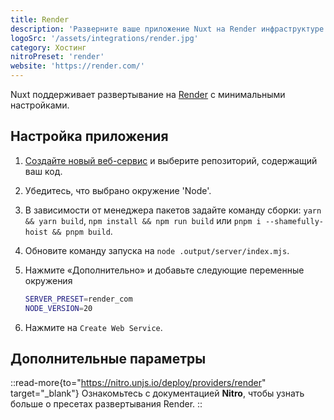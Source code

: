 ```yaml
---
title: Render
description: 'Разверните ваше приложение Nuxt на Render инфраструктуре.'
logoSrc: '/assets/integrations/render.jpg'
category: Хостинг
nitroPreset: 'render'
website: 'https://render.com/'
---
```


Nuxt поддерживает развертывание на [Render](https://render.com/) с минимальными настройками.

## Настройка приложения

1. [Создайте новый веб-сервис](https://dashboard.render.com/select-repo?type=web) и выберите репозиторий, содержащий ваш код.
2. Убедитесь, что выбрано окружение 'Node'.
3. В зависимости от менеджера пакетов задайте команду сборки: `yarn && yarn build`, `npm install && npm run build` или `pnpm i --shamefully-hoist && pnpm build`.
4. Обновите команду запуска на `node .output/server/index.mjs`.
5. Нажмите «Дополнительно» и добавьте следующие переменные окружения

    ```bash
    SERVER_PRESET=render_com
    NODE_VERSION=20
    ```

6. Нажмите на `Create Web Service`.

## Дополнительные параметры

::read-more{to="https://nitro.unjs.io/deploy/providers/render" target="_blank"}
Ознакомьтесь с документацией **Nitro**, чтобы узнать больше о пресетах развертывания Render.
::
